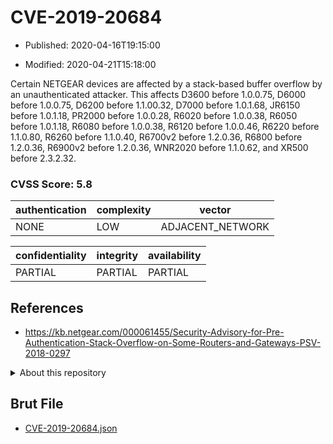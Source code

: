 # CVE-2019-20684

- Published: 2020-04-16T19:15:00

- Modified: 2020-04-21T15:18:00

Certain NETGEAR devices are affected by a stack-based buffer overflow by an unauthenticated attacker. This affects D3600 before 1.0.0.75, D6000 before 1.0.0.75, D6200 before 1.1.00.32, D7000 before 1.0.1.68, JR6150 before 1.0.1.18, PR2000 before 1.0.0.28, R6020 before 1.0.0.38, R6050 before 1.0.1.18, R6080 before 1.0.0.38, R6120 before 1.0.0.46, R6220 before 1.1.0.80, R6260 before 1.1.0.40, R6700v2 before 1.2.0.36, R6800 before 1.2.0.36, R6900v2 before 1.2.0.36, WNR2020 before 1.1.0.62, and XR500 before 2.3.2.32.

### CVSS Score: **5.8**

| authentication | complexity | vector |
| --- | --- | --- |
| NONE | LOW | ADJACENT_NETWORK |

| confidentiality | integrity | availability |
| --- | --- | --- |
| PARTIAL | PARTIAL | PARTIAL |

## References

* https://kb.netgear.com/000061455/Security-Advisory-for-Pre-Authentication-Stack-Overflow-on-Some-Routers-and-Gateways-PSV-2018-0297

<details>
<summary>About this repository</summary> 

  This repository is part of the project [Live Hack CVE](https://github.com/Live-Hack-CVE). Main website can be found [www.live-hack.org](https://www.live-hack.org) 
  
  Made by [Sn0wAlice](https://github.com/Sn0wAlice) for the people that care about security and need to have a feed of the latest CVEs. Hope you enjoy it, don't forget to star the repo and follow me on [Twitter](https://twitter.com/Sn0wAlice) and [Github](https://github.com/Sn0wAlice). And that is my [personnal website](https://www.alice-snow.me/)

  - [Home Page](https://github.com/Live-Hack-CVE)
  - [Framework](https://github.com/Live-Hack-CVE/cve-framework)
  - [CVE database](https://github.com/Live-Hack-CVE/full_database)
  - [Changelog](https://github.com/Live-Hack-CVE/Changelog)
</details>

## Brut File

* [CVE-2019-20684.json](https://raw.githubusercontent.com/Live-Hack-CVE/full_database/main/cves/2019/CVE-2019-20684.json)

